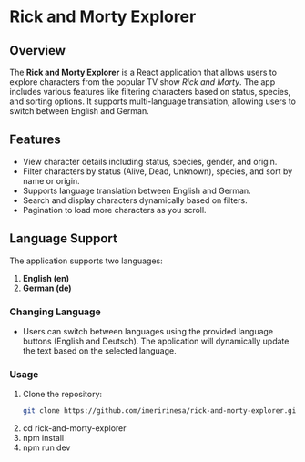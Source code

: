 # Rick and Morty Explorer

## Overview
The **Rick and Morty Explorer** is a React application that allows users to explore characters from the popular TV show *Rick and Morty*. The app includes various features like filtering characters based on status, species, and sorting options. It supports multi-language translation, allowing users to switch between English and German.

## Features
- View character details including status, species, gender, and origin.
- Filter characters by status (Alive, Dead, Unknown), species, and sort by name or origin.
- Supports language translation between English and German.
- Search and display characters dynamically based on filters.
- Pagination to load more characters as you scroll.

## Language Support
The application supports two languages:
1. **English (en)** 
2. **German (de)**

### Changing Language
- Users can switch between languages using the provided language buttons (English and Deutsch). The application will dynamically update the text based on the selected language.

### Usage
1. Clone the repository:
   ```bash
   git clone https://github.com/imeririnesa/rick-and-morty-explorer.git
2. cd rick-and-morty-explorer
3. npm install
4. npm run dev
